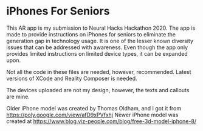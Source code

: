 # iPhones For Seniors
This AR app is my submission to Neural Hacks Hackathon 2020. The app is made to provide instructions on iPhones for seniors to eliminate the generation gap in technology usage. It is one of the lesser known diversity issues that can be addressed with awareness. Even though the app only provides limited instructions on limited device types, it can be expanded upon.

Not all the code in these files are needed, however, recommended. Latest versions of XCode and Reality Composer is needed. 

The devices uploaded are not my design, however, the texts and callouts are mine. 

Older iPhone model was created by Thomas Oldham, and I got it from https://poly.google.com/view/afD9xPVfxhj
Newer iPhone model was created at https://www.blog.viz-people.com/blog/free-3d-model-iphone-8/
